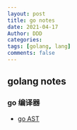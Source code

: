 ```yaml
---
layout: post
title: go notes
date: 2021-04-17
Author: DDD
categories:
tags: [golang, lang]
comments: false
---
```


## golang notes
### go 编译器
- [go AST](./comp/2021-11-16-goAst.md)

